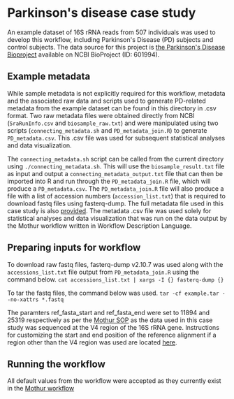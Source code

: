 #  Parkinson's disease case study

An example dataset of 16S rRNA reads from 507 individuals was used to develop this workflow, including Parkinson's Disease (PD) subjects and control subjects. The data source for this project is [the Parkinson's Disease Bioproject](https://www.ncbi.nlm.nih.gov/bioproject/?term=601994) available on NCBI BioProject (ID: 601994).

## Example metadata

While sample metadata is not explicitly required for this workflow, metadata and the associated raw data and scripts used to generate PD-related metadata from the example dataset can be found in this directory in .csv format. Two raw metadata files were obtained directly from NCBI (`SraRunInfo.csv` and `biosample_raw.txt`) and were manipulated using two scripts (`connecting_metadata.sh` and `PD_metadata_join.R`) to generate `PD_metadata.csv`. This .csv file was used for subsequent statistical analyses and data visualization.

The `connecting_metadata.sh` script can be called from the current directory using `./connecting_metadata.sh`. This will use the `biosample_result.txt` file as input and output a `connecting_metadata_output.txt` file that can then be imported into R and run through the `PD_metadata_join.R` file, which will produce a `PD_metadata.csv`. The `PD_metadata_join.R` file will also produce a file with a list of accession numbers (`accession_list.txt`) that is required to download fastq files using fasterq-dump. The full metadata file used in this case study is also [provided](PD_metadata.csv). The metadata .csv file was used solely for statistical analyses and data visualization that was run on the data output by the Mothur workflow written in Workflow Description Language.

## Preparing inputs for workflow
To download raw fastq files, fasterq-dump v2.10.7 was used along with the `accessions_list.txt` file output from `PD_metadata_join.R` using the command below.
```cat accessions_list.txt | xargs -I {} fasterq-dump {}```

To tar the fastq files, the command below was used.
```tar -cf example.tar --no-xattrs *.fastq```

The paramters ref_fasta_start and ref_fasta_end were set to 11894 and 25319 respectively as per the [Mothur SOP](https://mothur.org/wiki/miseq_sop/) as the data used in this case study was sequenced at the V4 region of the 16S rRNA gene. Instructions for customizing the start and end position of the reference alignment if a region other than the V4 region was used are located [here](https://mothur.org/blog/2016/Customization-for-your-region/).

## Running the workflow
All default values from the workflow were accepted as they currently exist in the [Mothur workflow](../../mothur.wdl)
